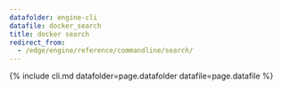 ```yaml
---
datafolder: engine-cli
datafile: docker_search
title: docker search
redirect_from:
  - /edge/engine/reference/commandline/search/
---
```

<!--
This page is automatically generated from Docker's source code. If you want to
suggest a change to the text that appears here, open a ticket or pull request
in the source repository on GitHub:

https://github.com/docker/cli
-->
{% include cli.md datafolder=page.datafolder datafile=page.datafile %}
